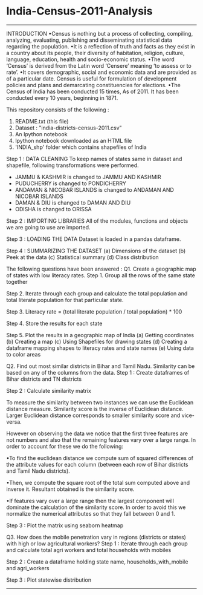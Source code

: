 # India-Census-2011-Analysis
----------------------------------------------------------------------------------------------------------------------------------------
INTRODUCTION 
•Census is nothing but a process of collecting, compiling, analyzing, evaluating, publishing and disseminating statistical data regarding the population. 
•It is a reflection of truth and facts as they exist in a country about its people, their diversity of habitation, religion, culture, language, education, health and socio-economic status. 
•The word ‘Census’ is derived from the Latin word ‘Censere’ meaning ‘to assess or to rate’.
•It covers demographic, social and economic data and are provided as of a particular date. Census is useful for formulation of development policies and plans and demarcating constituencies for elections. 
•The Census of India has been conducted 15 times, As of 2011. It has been conducted every 10 years, beginning in 1871.

This repository consists of the following :
1. README.txt (this file) 
2. Dataset : "india-districts-census-2011.csv" 
3. An Ipython notebook
4. Ipython notebook downloaded as an HTML file 
5. 'INDIA_shp' folder which contains shapefiles of India

Step 1 : DATA CLEANING
To keep names of states same in dataset and shapefile, following transformations were performed.
- JAMMU & KASHMIR is changed to JAMMU AND KASHMIR
- PUDUCHERRY is changed to PONDICHERRY
- ANDAMAN & NICOBAR ISLANDS is changed to ANDAMAN AND NICOBAR ISLANDS
- DAMAN & DIU is changed to DAMAN AND DIU
- ODISHA is changed to ORISSA

Step 2 : IMPORTING LIBRARIES
All of the modules, functions and objects we are going to use are imported.

Step 3 : LOADING THE DATA
Dataset is loaded in a pandas dataframe.

Step 4 : SUMMARIZING THE DATASET
(a) Dimensions of the dataset
(b) Peek at the data
(c) Statistical summary
(d) Class distribution



The following questions have been answered :
Q1. Create a geographic map of states with low literacy rates.
Step 1. Group all the rows of the same state together

Step 2. Iterate through each group and calculate the total population and total literate population for that particular state.

Step 3. Literacy rate = (total literate population / total population) * 100

Step 4. Store the results for each state

Step 5. Plot the results in a geographic map of India
	(a) Getting coordinates
	(b) Creating a map
	(c) Using Shapefiles for drawing states
	(d) Creating a dataframe mapping shapes to literacy rates and state names
	(e) Using data to color areas


Q2. Find out most similar districts in Bihar and Tamil Nadu. Similarity can be based on any of the columns from the data.
Step 1 : Create dataframes of Bihar districts and TN districts

Step 2 : Calculate similarity matrix

To measure the similarity between two instances we can use the Euclidean distance measure. Similarity score is the inverse of Euclidean distance. Larger Euclidean distance corresponds to smaller similarity score and vice-versa.

However on observing the data we notice that the first three features are not numbers and also that the remaining features vary over a large range. In order to account for these we do the following:

•To find the euclidean distance we compute sum of squared differences of the attribute values for each column (between each row of Bihar districts and Tamil Nadu districts). 


•Then, we compute the square root of the total sum computed above and inverse it. Resultant obtained is the similarity score.


•If features vary over a large range then the largest component will dominate the calculation of the similarity score. In order to avoid this we normalize the numerical attributes so that they fall between 0 and 1.

Step 3 : Plot the matrix using seaborn heatmap


Q3. How does the mobile penetration vary in regions (districts or states) with high or low agricultural workers?
Step 1 : Iterate through each group and calculate total agri workers and total households with mobiles

Step 2 : Create a dataframe holding state name, households_with_mobile and agri_workers 

Step 3 : Plot statewise distribution

----------------------------------------------------------------------------------------------------------------------------------------
 

